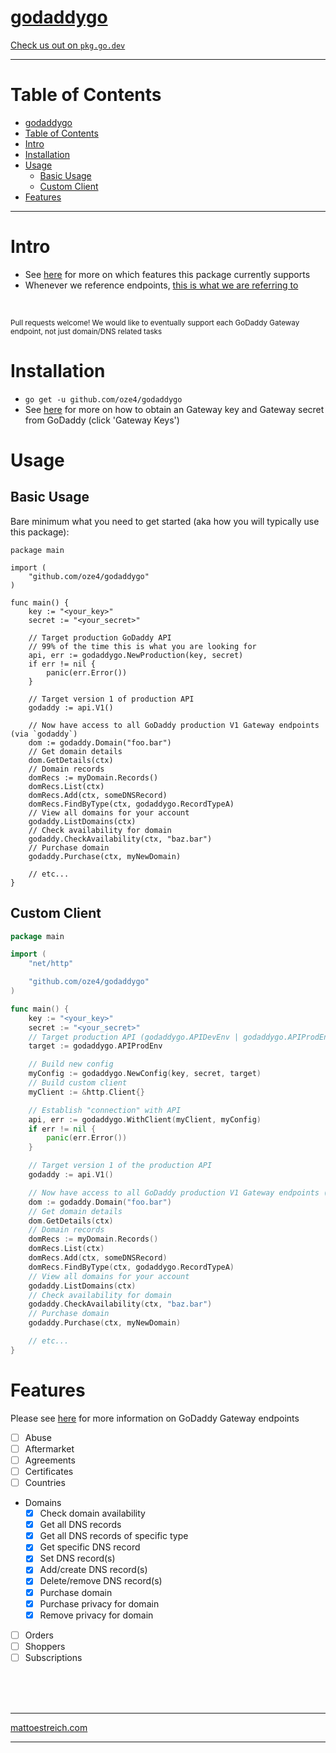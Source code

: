 # [godaddygo](https://oze4.github.io/godaddygo/)

[Check us out on `pkg.go.dev`](https://pkg.go.dev/github.com/oze4/godaddygo?tab=doc)

---

# Table of Contents

- [godaddygo](#godaddygo)
- [Table of Contents](#table-of-contents)
- [Intro](#intro)
- [Installation](#installation)
- [Usage](#usage)
	- [Basic Usage](#basic-usage)
	- [Custom Client](#custom-client)
- [Features](#features)

---

# Intro

 - See [here](#features) for more on which features this package currently supports
 - Whenever we reference endpoints, [this is what we are referring to](https://developer.godaddygo.com/doc)

<br /> 

<small>Pull requests welcome! We would like to eventually support each GoDaddy Gateway endpoint, not just domain/DNS related tasks</small>

# Installation

 - `go get -u github.com/oze4/godaddygo`
 - See [here](https://developer.godaddygo.com/) for more on how to obtain an Gateway key and Gateway secret from GoDaddy (click 'Gateway Keys')

# Usage

## Basic Usage

Bare minimum what you need to get started (aka how you will typically use this package):

```golang
package main

import (
	"github.com/oze4/godaddygo"
)

func main() {
	key := "<your_key>"
	secret := "<your_secret>"

	// Target production GoDaddy API
	// 99% of the time this is what you are looking for
	api, err := godaddygo.NewProduction(key, secret)
	if err != nil {
		panic(err.Error())
	}
	
	// Target version 1 of production API
	godaddy := api.V1() 

	// Now have access to all GoDaddy production V1 Gateway endpoints (via `godaddy`)
	dom := godaddy.Domain("foo.bar")
	// Get domain details
	dom.GetDetails(ctx)
	// Domain records
	domRecs := myDomain.Records()
	domRecs.List(ctx)
	domRecs.Add(ctx, someDNSRecord)
	domRecs.FindByType(ctx, godaddygo.RecordTypeA)
	// View all domains for your account
	godaddy.ListDomains(ctx)
	// Check availability for domain
	godaddy.CheckAvailability(ctx, "baz.bar")
	// Purchase domain
	godaddy.Purchase(ctx, myNewDomain)

	// etc...
}
```

## Custom Client

```go
package main

import (
	"net/http"

	"github.com/oze4/godaddygo"
)

func main() {
	key := "<your_key>"
	secret := "<your_secret>"
	// Target production API (godaddygo.APIDevEnv | godaddygo.APIProdEnv)
	target := godaddygo.APIProdEnv 

	// Build new config
	myConfig := godaddygo.NewConfig(key, secret, target)
	// Build custom client
	myClient := &http.Client{}

	// Establish "connection" with API
	api, err := godaddygo.WithClient(myClient, myConfig)
	if err != nil {
		panic(err.Error())
	}

	// Target version 1 of the production API
	godaddy := api.V1()

	// Now have access to all GoDaddy production V1 Gateway endpoints (via `godaddy`)
	dom := godaddy.Domain("foo.bar")
	// Get domain details
	dom.GetDetails(ctx)
	// Domain records
	domRecs := myDomain.Records()
	domRecs.List(ctx)
	domRecs.Add(ctx, someDNSRecord)
	domRecs.FindByType(ctx, godaddygo.RecordTypeA)
	// View all domains for your account
	godaddy.ListDomains(ctx)
	// Check availability for domain
	godaddy.CheckAvailability(ctx, "baz.bar")
	// Purchase domain
	godaddy.Purchase(ctx, myNewDomain)

	// etc...
}
```

# Features

Please see [here](https://developer.godaddygo.com/doc) for more information on GoDaddy Gateway endpoints

- [ ] Abuse
- [ ] Aftermarket
- [ ] Agreements
- [ ] Certificates
- [ ] Countries
- Domains
  - [x] Check domain availability
  - [x] Get all DNS records
  - [x] Get all DNS records of specific type
  - [x] Get specific DNS record
  - [x] Set DNS record(s)
  - [x] Add/create DNS record(s)
  - [x] Delete/remove DNS record(s)
  - [x] Purchase domain
  - [x] Purchase privacy for domain
  - [x] Remove privacy for domain
- [ ] Orders
- [ ] Shoppers
- [ ] Subscriptions

<br />
<br />
<br />

---

[mattoestreich.com](https://mattoestreich.com)

---
